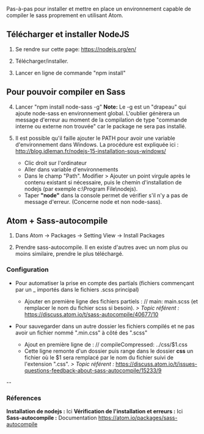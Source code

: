 Pas-à-pas pour installer et mettre en place un environnement capable de compiler le sass proprement en utilisant Atom.

## Télécharger et installer NodeJS
1. Se rendre sur cette page:
https://nodejs.org/en/

2. Télécharger/installer.

3. Lancer en ligne de commande "npm install"

## Pour pouvoir compiler en Sass
4. Lancer "npm install node-sass -g"
**Note:** Le -g est un "drapeau" qui ajoute node-sass en environnement global. L'oublier génèrera un message d'erreur au moment de la compilation de type "commande interne ou externe non trouvée" car le package ne sera pas installé.

5. Il est possible qu'il faille ajouter le PATH pour avoir une variable d'environnement dans Windows.
La procédure est expliquée ici : http://blog.idleman.fr/nodejs-15-installation-sous-windows/
    * Clic droit sur l'ordinateur
    * Aller dans variable d'environnements
    * Dans le champ "Path". Modifier > Ajouter un point virgule après le contenu existant si nécessaire, puis le chemin d'installation de nodejs (par exemple c:\Program File\nodejs\).
    * Taper **"node"** dans la console permet de vérifier s'il n'y a pas de message d'erreur. (Concerne node et non node-sass).

## Atom + Sass-autocompile
1. Dans Atom -> Packages -> Setting View -> Install Packages

2. Prendre sass-autocompile. Il en existe d'autres avec un nom plus ou moins similaire, prendre le plus téléchargé.

### Configuration

* Pour automatiser la prise en compte des partials (fichiers commençant par un _ importés dans le fichiers .scss principal)
    * Ajouter en première ligne des fichiers partiels :
// main: main.scss (et remplacer le nom du fichier scss si besoin).
*> Topic référent :* https://discuss.atom.io/t/sass-autocompile/40677/10

* Pour sauvegarder dans un autre dossier les fichiers compilés et ne pas avoir un fichier nommé ".min.css" à côté des ".scss"
    * Ajout en première ligne de :
    // compileCompressed: ../css/$1.css
    * Cette ligne remonte d'un dossier puis range dans le dossier **css** un fichier où le $1 sera remplacé par le nom du fichier suivi de l'extension ".css".
*> Topic référent :* https://discuss.atom.io/t/issues-questions-feedback-about-sass-autocompile/15233/9


--
### Réferences
**Installation de nodejs :** Ici
**Vérification de l'installation et erreurs :** Ici
**Sass-autocompile :** Documentation https://atom.io/packages/sass-autocompile
